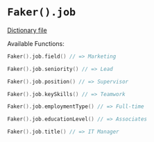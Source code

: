 # `Faker().job`

[Dictionary file](../core/src/main/resources/locales/en/job.yml)

Available Functions:  
```kotlin
Faker().job.field() // => Marketing

Faker().job.seniority() // => Lead

Faker().job.position() // => Supervisor

Faker().job.keySkills() // => Teamwork

Faker().job.employmentType() // => Full-time

Faker().job.educationLevel() // => Associates

Faker().job.title() // => IT Manager
```
